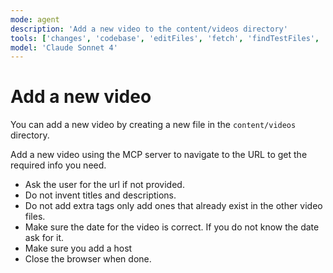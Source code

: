 ```yaml
---
mode: agent
description: 'Add a new video to the content/videos directory'
tools: ['changes', 'codebase', 'editFiles', 'fetch', 'findTestFiles', 'problems', 'runCommands', 'runTasks', 'runTests', 'search', 'searchResults', 'terminalLastCommand', 'terminalSelection', 'testFailure', 'playwright', 'browser_click', 'browser_close', 'browser_console_messages', 'browser_drag', 'browser_file_upload', 'browser_handle_dialog', 'browser_hover', 'browser_install', 'browser_navigate', 'browser_navigate_back', 'browser_navigate_forward', 'browser_network_requests', 'browser_pdf_save', 'browser_press_key', 'browser_resize', 'browser_select_option', 'browser_snapshot', 'browser_tab_close', 'browser_tab_list', 'browser_tab_new', 'browser_tab_select', 'browser_take_screenshot', 'browser_type', 'browser_wait_for']
model: 'Claude Sonnet 4'
---
```


# Add a new video

You can add a new video by creating a new file in the `content/videos` directory.

Add a new video using the MCP server to navigate to the URL to get the required info you need. 
- Ask the user for the url if not provided.
- Do not invent titles and descriptions. 
- Do not add extra tags only add ones that already exist in the other video files. 
- Make sure the date for the video is correct. If you do not know the date ask for it.
- Make sure you add a host
- Close the browser when done.
